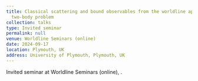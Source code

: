 ```yaml
---
title: Classical scattering and bound observables from the worldline approach to the
  two-body problem
collection: talks
type: Invited seminar
permalink: null
venue: Worldline Seminars (online)
date: 2024-09-17
location: Plymouth, UK
address: University of Plymouth, Plymouth, UK
---
```


Invited seminar at Worldline Seminars (online), .
